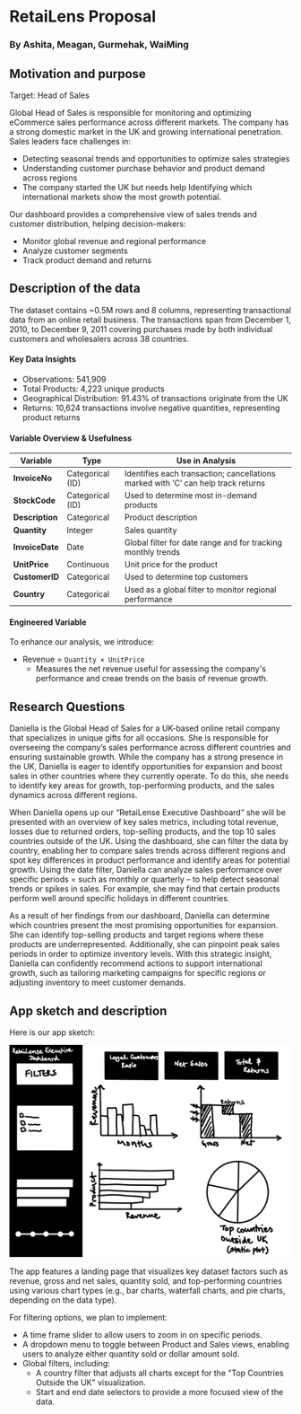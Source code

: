 # RetaiLens Proposal
### By Ashita, Meagan, Gurmehak, WaiMing

## Motivation and purpose

Target: Head of Sales

Global Head of Sales is responsible for monitoring and optimizing eCommerce sales performance across different markets. The company has a strong domestic market in the UK and growing international penetration. Sales leaders face challenges in:

* Detecting seasonal trends and opportunities to optimize sales strategies
* Understanding customer purchase behavior and product demand across regions
* The company started the UK but needs help Identifying which international markets show the most growth potential.

Our dashboard provides a comprehensive view of sales trends and customer distribution, helping decision-makers:
* Monitor global revenue and regional performance 
* Analyze customer segments 
* Track product demand and returns

## Description of the data

The dataset contains ~0.5M rows and 8 columns, representing transactional data from an online retail business. The transactions span from December 1, 2010, to December 9, 2011 covering purchases made by both individual customers and wholesalers across 38 countries.  

#### Key Data Insights  
- Observations: 541,909
- Total Products: 4,223 unique products
- Geographical Distribution: 91.43% of transactions originate from the UK
- Returns: 10,624 transactions involve negative quantities, representing product returns

#### Variable Overview & Usefulness  

| **Variable**    | **Type**       | **Use in Analysis** |
|---------------|--------------|----------------|
| **InvoiceNo**  | Categorical (ID) | Identifies each transaction; cancellations marked with ‘C’ can help track returns |
| **StockCode**  | Categorical (ID) | Used to determine most in-demand products |
| **Description** | Categorical | Product description |
| **Quantity**   | Integer | Sales quantity|
| **InvoiceDate** | Date | Global filter for date range and for tracking monthly trends  |
| **UnitPrice**  | Continuous | Unit price for the product |
| **CustomerID** | Categorical | Used to determine top customers |
| **Country**    | Categorical | Used as a global filter to monitor regional performance |

#### Engineered Variable  
To enhance our analysis, we introduce:  
- Revenue = `Quantity × UnitPrice`  
  - Measures the net revenue useful for assessing the company's performance and creae trends on the basis of revenue growth. 


## Research Questions
Daniella is the Global Head of Sales for a UK-based online retail company that specializes in unique gifts for all occasions. She is responsible for overseeing the company’s sales performance across different countries and ensuring sustainable growth. While the company has a strong presence in the UK, Daniella is eager to identify opportunities for expansion and boost sales in other countries where they currently operate. To do this, she needs to identify key areas for growth, top-performing products, and the sales dynamics across different regions.

When Daniella opens up our “RetaiLense Executive Dashboard” she will be presented with an overview of key sales metrics, including total revenue, losses due to returned orders, top-selling products, and the top 10 sales countries outside of the UK. Using the dashboard, she can filter the data by country, enabling her to compare sales trends across different regions and spot key differences in product performance and identify areas for potential growth. Using the date filter, Daniella can analyze sales performance over specific periods = such as monthly or quarterly – to help detect seasonal trends or spikes in sales. For example, she may find that certain products perform well around specific holidays in different countries.

As a result of her findings from our dashboard, Daniella can determine which countries present the most promising opportunities for expansion. She can identify top-selling products and target regions where these products are underrepresented. Additionally, she can pinpoint peak sales periods in order to optimize inventory levels. With this strategic insight, Daniella can confidently recommend actions to support international growth, such as tailoring marketing campaigns for specific regions or adjusting inventory to meet customer demands.

## App sketch and description
Here is our app sketch:

<img src="https://github.com/UBC-MDS/DSCI-532_2025_9_RetaiLense/blob/main/img/sketch.png?raw=true" width="800" />

The app features a landing page that visualizes key dataset factors such as revenue, gross and net sales, quantity sold, and top-performing countries using various chart types (e.g., bar charts, waterfall charts, and pie charts, depending on the data type).

For filtering options, we plan to implement:

- A time frame slider to allow users to zoom in on specific periods.
- A dropdown menu to toggle between Product and Sales views, enabling users to analyze either quantity sold or dollar amount sold.
- Global filters, including:
  - A country filter that adjusts all charts except for the "Top Countries Outside the UK" visualization.
  - Start and end date selectors to provide a more focused view of the data.

